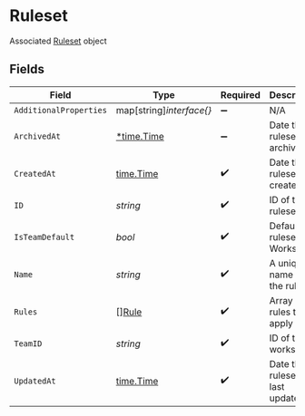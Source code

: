 # Ruleset

Associated [Ruleset](#ruleset-object) object


## Fields

| Field                                      | Type                                       | Required                                   | Description                                |
| ------------------------------------------ | ------------------------------------------ | ------------------------------------------ | ------------------------------------------ |
| `AdditionalProperties`                     | map[string]*interface{}*                   | :heavy_minus_sign:                         | N/A                                        |
| `ArchivedAt`                               | [*time.Time](https://pkg.go.dev/time#Time) | :heavy_minus_sign:                         | Date the ruleset was archived              |
| `CreatedAt`                                | [time.Time](https://pkg.go.dev/time#Time)  | :heavy_check_mark:                         | Date the ruleset was created               |
| `ID`                                       | *string*                                   | :heavy_check_mark:                         | ID of the ruleset                          |
| `IsTeamDefault`                            | *bool*                                     | :heavy_check_mark:                         | Default ruleset of Workspace               |
| `Name`                                     | *string*                                   | :heavy_check_mark:                         | A unique name for the ruleset              |
| `Rules`                                    | [][Rule](../../models/shared/rule.md)      | :heavy_check_mark:                         | Array of rules to apply                    |
| `TeamID`                                   | *string*                                   | :heavy_check_mark:                         | ID of the workspace                        |
| `UpdatedAt`                                | [time.Time](https://pkg.go.dev/time#Time)  | :heavy_check_mark:                         | Date the ruleset was last updated          |